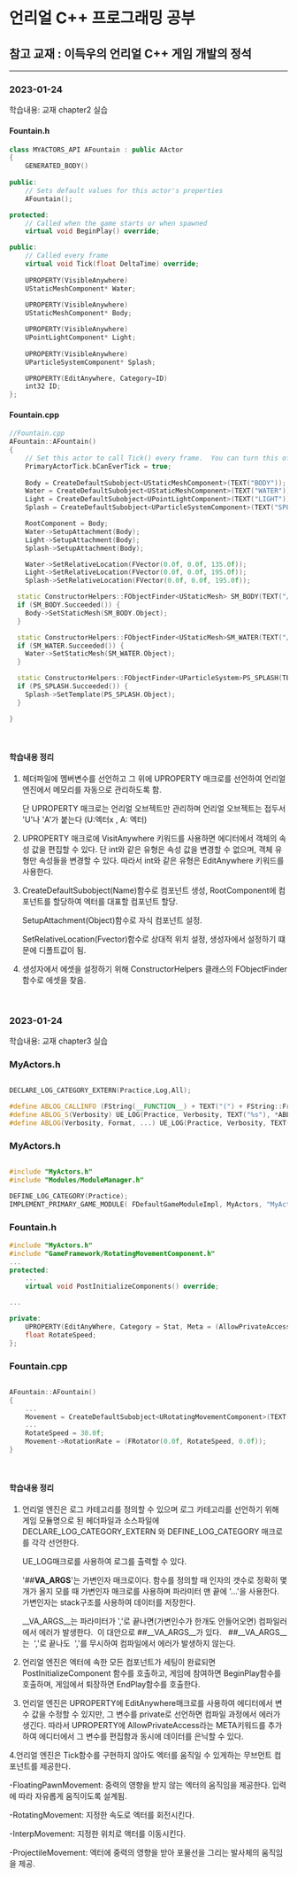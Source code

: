 언리얼 C\+\+ 프로그래밍 공부
===
## 참고 교재 \: 이득우의 언리얼 C\+\+ 게임 개발의 정석
---
### 2023\-01\-24
학습내용: 교재 chapter2 실습
<br>
#### Fountain.h
~~~cpp
class MYACTORS_API AFountain : public AActor
{
	GENERATED_BODY()
	
public:	
	// Sets default values for this actor's properties
	AFountain();

protected:
	// Called when the game starts or when spawned
	virtual void BeginPlay() override;

public:	
	// Called every frame
	virtual void Tick(float DeltaTime) override;
	
	UPROPERTY(VisibleAnywhere)
	UStaticMeshComponent* Water;
	
	UPROPERTY(VisibleAnywhere)
	UStaticMeshComponent* Body;

	UPROPERTY(VisibleAnywhere)
	UPointLightComponent* Light;
	
	UPROPERTY(VisibleAnywhere)
	UParticleSystemComponent* Splash;

	UPROPERTY(EditAnywhere, Category=ID)
	int32 ID;
};
~~~

#### Fountain.cpp

~~~cpp
//Fountain.cpp
AFountain::AFountain()
{
 	// Set this actor to call Tick() every frame.  You can turn this off to improve performance if you don't need it.
	PrimaryActorTick.bCanEverTick = true;
	
	Body = CreateDefaultSubobject<UStaticMeshComponent>(TEXT("BODY"));
	Water = CreateDefaultSubobject<UStaticMeshComponent>(TEXT("WATER"));
	Light = CreateDefaultSubobject<UPointLightComponent>(TEXT("LIGHT"));
	Splash = CreateDefaultSubobject<UParticleSystemComponent>(TEXT("SPLASH"));

	RootComponent = Body;
	Water->SetupAttachment(Body);
	Light->SetupAttachment(Body);
	Splash->SetupAttachment(Body);

	Water->SetRelativeLocation(FVector(0.0f, 0.0f, 135.0f));
	Light->SetRelativeLocation(FVector(0.0f, 0.0f, 195.0f));
	Splash->SetRelativeLocation(FVector(0.0f, 0.0f, 195.0f));

  static ConstructorHelpers::FObjectFinder<UStaticMesh> SM_BODY(TEXT("/Game/InfinityBladeGrassLands/Environments/Plains/Env_Plains_Ruins/StaticMesh/SM_Plains_Castle_Fountain_01.SM_Plains_Castle_Fountain_01"));
  if (SM_BODY.Succeeded()) {
    Body->SetStaticMesh(SM_BODY.Object);
  }

  static ConstructorHelpers::FObjectFinder<UStaticMesh>SM_WATER(TEXT("/Game/InfinityBladeGrassLands/Effects/FX_Meshes/Env/SM_Plains_Fountain_02.SM_Plains_Fountain_02"));
  if (SM_WATER.Succeeded()) {
    Water->SetStaticMesh(SM_WATER.Object);
  }

  static ConstructorHelpers::FObjectFinder<UParticleSystem>PS_SPLASH(TEXT("/Game/InfinityBladeGrassLands/Effects/FX_Ambient/Water/P_Water_Fountain_Splash_Base_01.P_Water_Fountain_Splash_Base_01"));
  if (PS_SPLASH.Succeeded()) {
    Splash->SetTemplate(PS_SPLASH.Object);
  }

}  
~~~
<br>

#### 학습내용 정리

1. 헤더파일에 멤버변수를 선언하고 그 위에 UPROPERTY 매크로를 선언하여 언리얼 엔진에서 메모리를 자동으로 관리하도록 함.

   단 UPROPERTY 매크로는 언리얼 오브젝트만 관리하며 언리얼 오브젝트는 접두서 'U'나 'A'가 붙는다 (U:엑터x , A: 엑터)

2. UPROPERTY 매크로에 VisitAnywhere 키워드를 사용하면 에디터에서 객체의 속성 값을 편집할 수 있다.
   단 int와 같은 유형은 속성 값을 변경할 수 없으며, 객체 유형만 속성들을 변경할 수 있다.
   따라서 int와 같은 유형은 EditAnywhere 키워드를 사용한다.
   
3. CreateDefaultSubobject<Type>(Name)함수로 컴포넌트 생성, RootComponent에 컴포넌트를 할당하여 엑터를 대표할 컴포넌트 할당.

   SetupAttachment(Object)함수로 자식 컴포넌트 설정.
   
   SetRelativeLocation(Fvector)함수로 상대적 위치 설정, 생성자에서 설정하기 떄문에 디폴트값이 됨. 

4. 생성자에서 에셋을 설정하기 위해 ConstructorHelpers 클래스의 FObjectFinder함수로 에셋을 찾음.   
<br>

### 2023\-01\-24
학습내용: 교재 chapter3 실습
<br>

### MyActors.h
~~~cpp

DECLARE_LOG_CATEGORY_EXTERN(Practice,Log,All);

#define ABLOG_CALLINFO (FString(__FUNCTION__) + TEXT("(") + FString::FromInt(__LINE__) + TEXT(")"))
#define ABLOG_S(Verbosity) UE_LOG(Practice, Verbosity, TEXT("%s"), *ABLOG_CALLINFO)
#define ABLOG(Verbosity, Format, ...) UE_LOG(Practice, Verbosity, TEXT("%s %s"), *ABLOG_CALLINFO, *FString::Printf(Format, ##__VA_ARGS__))

~~~

### MyActors.h
~~~cpp

#include "MyActors.h"
#include "Modules/ModuleManager.h"

DEFINE_LOG_CATEGORY(Practice);
IMPLEMENT_PRIMARY_GAME_MODULE( FDefaultGameModuleImpl, MyActors, "MyActors" );
~~~

### Fountain.h
~~~cpp
#include "MyActors.h"
#include "GameFramework/RotatingMovementComponent.h"
...
protected:
	...
	virtual void PostInitializeComponents() override;

...

private:
	UPROPERTY(EditAnyWhere, Category = Stat, Meta = (AllowPrivateAccess = true))
	float RotateSpeed;
};
~~~

### Fountain.cpp
~~~cpp

AFountain::AFountain()
{
 	...
	Movement = CreateDefaultSubobject<URotatingMovementComponent>(TEXT("MOVEMENT"));
	...
	RotateSpeed = 30.0f;
	Movement->RotationRate = (FRotator(0.0f, RotateSpeed, 0.0f));
}

~~~

<br>

#### 학습내용 정리

1. 언리얼 엔진은 로그 카테고리를 정의할 수 있으며 로그 카테고리를 선언하기 위해 게임 모듈명으로 된 헤더파일과 소스파일에 DECLARE_LOG_CATEGORY_EXTERN 와 DEFINE_LOG_CATEGORY 매크로를 각각 선언한다.

   UE_LOG매크로를 사용하여 로그를 출력할 수 있다.
   
   '##__VA_ARGS__'는 가변인자 매크로이다. 함수를 정의할 때 인자의 갯수로 정확히 몇개가 올지 모를 때 가변인자 매크로를 사용하며 파라미터 맨 끝에 '...'을 사용한다.  가변인자는 stack구조를 사용하여 데이터를 저장한다.
   
   __VA_ARGS__는 파라미터가&nbsp;','로 끝나면(가변인수가 한개도 안들어오면) 컴파일러에서 에러가 발생한다. &nbsp;이 대안으로 ##__VA_ARGS__가 있다. &nbsp; ##__VA_ARGS__는 &nbsp;','로 끝나도 &nbsp;','를 무시하여 컴파일에서 에러가 발생하지 않는다.
   
2. 언리얼 엔진은 엑터에 속한 모든 컴포넌트가 세팅이 완료되면 PostInitializeComponent 함수를 호출하고, 게임에 참여하면 BeginPlay함수를 호출하며, 게임에서 퇴장하면 EndPlay함수를 호출한다.

3. 언리얼 엔진은 UPROPERTY에 EditAnywhere매크로를 사용하여 에디터에서 변수 값을 수정할 수 있지만, 그 변수를 private로 선언하면 컴파일 과정에서 에러가 생긴다. 따라서 UPROPERTY에 AllowPrivateAccess라는 META키워드를 추가하여 에디터에서 그 변수를 편집함과 동시에 데이터를 은닉할 수 있다.

4.언리얼 엔진은 Tick함수를 구현하지 않아도 엑터를 움직일 수 있게하는 무브먼트 컴포넌트를 제공한다.

  -FloatingPawnMovement: 중력의 영향을 받지 않는 엑터의 움직임을 제공한다. 입력에 따라 자유롭게 움직이도록 설계됨.
  
  -RotatingMovement: 지정한 속도로 엑터를 회전시킨다.
  
  -InterpMovement: 지정한 위치로 액터를 이동시킨다.
  
  -ProjectileMovement: 엑터에 중력의 영향을 받아 포물선을 그리는 발사체의 움직임을 제공.
  
